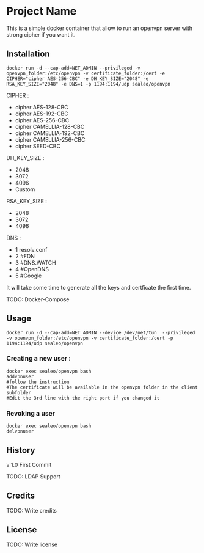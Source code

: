 # Project Name

This is a  simple docker container that allow to run an openvpn server with strong cipher if you want it.

## Installation

    docker run -d --cap-add=NET_ADMIN --privileged -v openvpn_folder:/etc/openvpn -v certificate_folder:/cert -e CIPHER="cipher AES-256-CBC" -e DH_KEY_SIZE="2048" -e RSA_KEY_SIZE="2048" -e DNS=1 -p 1194:1194/udp sealeo/openvpn

CIPHER :
- cipher AES-128-CBC
- cipher AES-192-CBC
- cipher AES-256-CBC
- cipher CAMELLIA-128-CBC
- cipher CAMELLIA-192-CBC
- cipher CAMELLIA-256-CBC
- cipher SEED-CBC

DH_KEY_SIZE : 
- 2048
- 3072
- 4096
- Custom

RSA_KEY_SIZE : 
- 2048
- 3072
- 4096

DNS : 
 - 1 resolv.conf
 - 2 #FDN
 - 3 #DNS.WATCH
 - 4 #OpenDNS
 - 5 #Google

It will take some time to generate all the keys and certficate the first time.
    
TODO: Docker-Compose

## Usage

    docker run -d --cap-add=NET_ADMIN --device /dev/net/tun  --privileged -v openvpn_folder:/etc/openvpn -v certificate_folder:/cert -p 1194:1194/udp sealeo/openvpn

### Creating a new user :

    docker exec sealeo/openvpn bash
    addvpnuser
    #follow the instruction
    #The certificate will be available in the openvpn folder in the client subfolder
    #Edit the 3rd line with the right port if you changed it

### Revoking a user
    docker exec sealeo/openvpn bash
    delvpnuser

## History

v 1.0 First Commit

TODO: LDAP Support

## Credits

TODO: Write credits

## License

TODO: Write license
